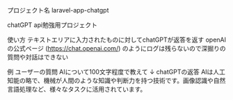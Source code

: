 プロジェクト名
laravel-app-chatgpt

chatGPT api勉強用プロジェクト

使い方
テキストエリアに入力されたものに対してchatGPTが返答を返す
openAIの公式ページ (https://chat.openai.com/) のようにログは残らないので深掘りの質問や対話はできない

例
ユーザーの質問
AIについて100文字程度で教えて
↓
chatGPTの返答
AIは人工知能の略で、機械が人間のような知識や判断力を持つ技術です。画像認識や自然言語処理など、様々なタスクに活用されています。